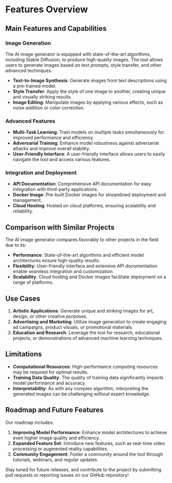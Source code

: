 # Features Overview

## Main Features and Capabilities

### Image Generation

The AI image generator is equipped with state-of-the-art algorithms, including Stable Diffusion, to produce high-quality images. The tool allows users to generate images based on text prompts, style transfer, and other advanced techniques.

*   **Text-to-Image Synthesis**: Generate images from text descriptions using a pre-trained model.
*   **Style Transfer**: Apply the style of one image to another, creating unique and visually striking results.
*   **Image Editing**: Manipulate images by applying various effects, such as noise addition or color correction.

### Advanced Features

*   **Multi-Task Learning**: Train models on multiple tasks simultaneously for improved performance and efficiency.
*   **Adversarial Training**: Enhance model robustness against adversarial attacks and improve overall stability.
*   **User-Friendly Interface**: A user-friendly interface allows users to easily navigate the tool and access various features.

### Integration and Deployment

*   **API Documentation**: Comprehensive API documentation for easy integration with third-party applications.
*   **Docker Image**: Pre-built Docker images for streamlined deployment and management.
*   **Cloud Hosting**: Hosted on cloud platforms, ensuring scalability and reliability.

## Comparison with Similar Projects

The AI image generator compares favorably to other projects in the field due to its:

*   **Performance**: State-of-the-art algorithms and efficient model architectures ensure high-quality results.
*   **Flexibility**: User-friendly interface and extensive API documentation enable seamless integration and customization.
*   **Scalability**: Cloud hosting and Docker images facilitate deployment on a range of platforms.

## Use Cases

1.  **Artistic Applications**: Generate unique and striking images for art, design, or other creative purposes.
2.  **Advertising and Marketing**: Utilize image generation to create engaging ad campaigns, product visuals, or promotional materials.
3.  **Education and Research**: Leverage the tool for research, educational projects, or demonstrations of advanced machine learning techniques.

## Limitations

*   **Computational Resources**: High-performance computing resources may be required for optimal results.
*   **Training Data Quality**: The quality of training data significantly impacts model performance and accuracy.
*   **Interpretability**: As with any complex algorithm, interpreting the generated images can be challenging without expert knowledge.

## Roadmap and Future Features

Our roadmap includes:

1.  **Improving Model Performance**: Enhance model architectures to achieve even higher image quality and efficiency.
2.  **Expanded Feature Set**: Introduce new features, such as real-time video processing or augmented reality capabilities.
3.  **Community Engagement**: Foster a community around the tool through tutorials, webinars, and regular updates.

Stay tuned for future releases, and contribute to the project by submitting pull requests or reporting issues on our GitHub repository!